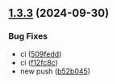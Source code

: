 ## [1.3.3](https://github.com/hanksudo/semantic-release-playground/compare/v1.3.2...v1.3.3) (2024-09-30)


### Bug Fixes

* ci ([509fedd](https://github.com/hanksudo/semantic-release-playground/commit/509feddd1aa01c9e478a8a742654190e9c7b7705))
* ci ([f12fc8c](https://github.com/hanksudo/semantic-release-playground/commit/f12fc8cd6009c7682bb07aa71c7906d6950ba552))
* new push ([b52b045](https://github.com/hanksudo/semantic-release-playground/commit/b52b04561d90e4295f114f73634839826a747fdc))
